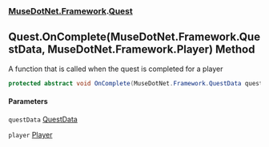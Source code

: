### [MuseDotNet.Framework](./MuseDotNet-Framework.md 'MuseDotNet.Framework').[Quest](./Quest.md 'MuseDotNet.Framework.Quest')
## Quest.OnComplete(MuseDotNet.Framework.QuestData, MuseDotNet.Framework.Player) Method
A function that is called when the quest is completed for a player  
```csharp
protected abstract void OnComplete(MuseDotNet.Framework.QuestData questData, MuseDotNet.Framework.Player player);
```
#### Parameters
<a name='MuseDotNet-Framework-Quest-OnComplete(MuseDotNet-Framework-QuestData_MuseDotNet-Framework-Player)-questData'></a>
`questData` [QuestData](./QuestData.md 'MuseDotNet.Framework.QuestData')  
  
<a name='MuseDotNet-Framework-Quest-OnComplete(MuseDotNet-Framework-QuestData_MuseDotNet-Framework-Player)-player'></a>
`player` [Player](./Player.md 'MuseDotNet.Framework.Player')  
  
